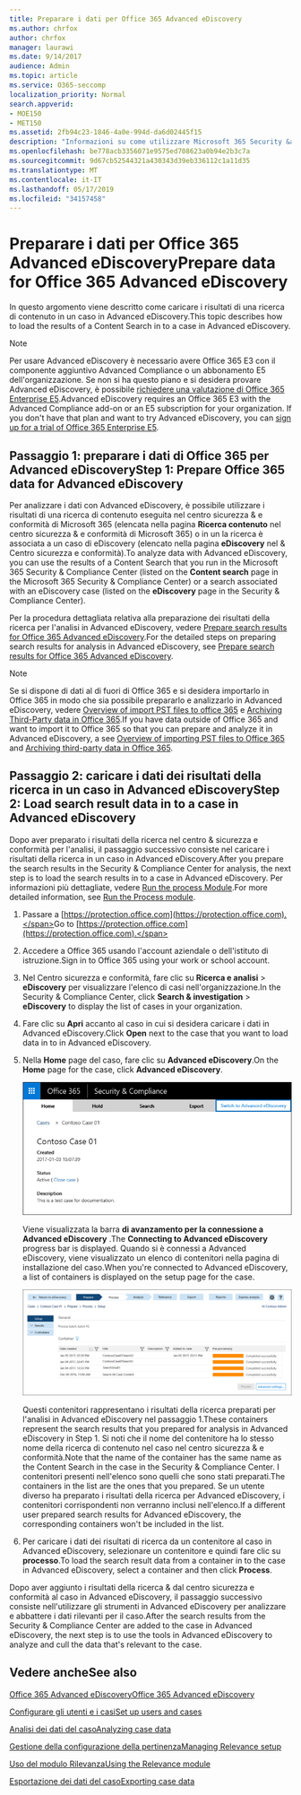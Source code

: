 ```yaml
---
title: Preparare i dati per Office 365 Advanced eDiscovery
ms.author: chrfox
author: chrfox
manager: laurawi
ms.date: 9/14/2017
audience: Admin
ms.topic: article
ms.service: O365-seccomp
localization_priority: Normal
search.appverid:
- MOE150
- MET150
ms.assetid: 2fb94c23-1846-4a0e-994d-da6d02445f15
description: "Informazioni su come utilizzare Microsoft 365 Security &amp; Compliance Center per preparare i dati di Office 365 per l'analisi con Office 365 Advanced eDiscovery. "
ms.openlocfilehash: be778acb3356071e9575ed708623a0b94e2b3c7a
ms.sourcegitcommit: 9d67cb52544321a430343d39eb336112c1a11d35
ms.translationtype: MT
ms.contentlocale: it-IT
ms.lasthandoff: 05/17/2019
ms.locfileid: "34157458"
---
```

# <a name="prepare-data-for-office-365-advanced-ediscovery"></a><span data-ttu-id="80e65-103">Preparare i dati per Office 365 Advanced eDiscovery</span><span class="sxs-lookup"><span data-stu-id="80e65-103">Prepare data for Office 365 Advanced eDiscovery</span></span>

<span data-ttu-id="80e65-104">In questo argomento viene descritto come caricare i risultati di una ricerca di contenuto in un caso in Advanced eDiscovery.</span><span class="sxs-lookup"><span data-stu-id="80e65-104">This topic describes how to load the results of a Content Search in to a case in Advanced eDiscovery.</span></span> 
  
> [!NOTE]
> <span data-ttu-id="80e65-p101">Per usare Advanced eDiscovery è necessario avere Office 365 E3 con il componente aggiuntivo Advanced Compliance o un abbonamento E5 dell'organizzazione. Se non si ha questo piano e si desidera provare Advanced eDiscovery, è possibile [richiedere una valutazione di Office 365 Enterprise E5](https://go.microsoft.com/fwlink/p/?LinkID=698279).</span><span class="sxs-lookup"><span data-stu-id="80e65-p101">Advanced eDiscovery requires an Office 365 E3 with the Advanced Compliance add-on or an E5 subscription for your organization. If you don't have that plan and want to try Advanced eDiscovery, you can [sign up for a trial of Office 365 Enterprise E5](https://go.microsoft.com/fwlink/p/?LinkID=698279).</span></span> 
  
## <a name="step-1-prepare-office-365-data-for-advanced-ediscovery"></a><span data-ttu-id="80e65-107">Passaggio 1: preparare i dati di Office 365 per Advanced eDiscovery</span><span class="sxs-lookup"><span data-stu-id="80e65-107">Step 1: Prepare Office 365 data for Advanced eDiscovery</span></span>

<span data-ttu-id="80e65-108">Per analizzare i dati con Advanced eDiscovery, è possibile utilizzare i risultati di una ricerca di contenuto eseguita nel centro sicurezza &amp; e conformità di Microsoft 365 (elencata nella pagina **Ricerca contenuto** nel centro sicurezza &amp; e conformità di Microsoft 365) o in un la ricerca è associata a un caso di eDiscovery (elencato nella pagina **eDiscovery** nel &amp; Centro sicurezza e conformità).</span><span class="sxs-lookup"><span data-stu-id="80e65-108">To analyze data with Advanced eDiscovery, you can use the results of a Content Search that you run in the Microsoft 365 Security &amp; Compliance Center (listed on the **Content search** page in the Microsoft 365 Security &amp; Compliance Center) or a search associated with an eDiscovery case (listed on the **eDiscovery** page in the Security &amp; Compliance Center).</span></span> 
  
<span data-ttu-id="80e65-109">Per la procedura dettagliata relativa alla preparazione dei risultati della ricerca per l'analisi in Advanced eDiscovery, vedere [Prepare search results for Office 365 Advanced eDiscovery](prepare-search-results-for-advanced-ediscovery.md).</span><span class="sxs-lookup"><span data-stu-id="80e65-109">For the detailed steps on preparing search results for analysis in Advanced eDiscovery, see [Prepare search results for Office 365 Advanced eDiscovery](prepare-search-results-for-advanced-ediscovery.md).</span></span>
  
> [!NOTE]
> <span data-ttu-id="80e65-110">Se si dispone di dati al di fuori di Office 365 e si desidera importarlo in Office 365 in modo che sia possibile prepararlo e analizzarlo in Advanced eDiscovery, vedere [Overview of import PST files to office 365](https://support.office.com/article/ba688e0a-0fcb-4bd7-8e57-2b669564ea84) e [Archiving Third-Party data in Office 365](https://go.microsoft.com/fwlink/p/?linkid=716918).</span><span class="sxs-lookup"><span data-stu-id="80e65-110">If you have data outside of Office 365 and want to import it to Office 365 so that you can prepare and analyze it in Advanced eDiscovery, a see [Overview of importing PST files to Office 365](https://support.office.com/article/ba688e0a-0fcb-4bd7-8e57-2b669564ea84) and [Archiving third-party data in Office 365](https://go.microsoft.com/fwlink/p/?linkid=716918).</span></span> 
  
## <a name="step-2-load-search-result-data-in-to-a-case-in-advanced-ediscovery"></a><span data-ttu-id="80e65-111">Passaggio 2: caricare i dati dei risultati della ricerca in un caso in Advanced eDiscovery</span><span class="sxs-lookup"><span data-stu-id="80e65-111">Step 2: Load search result data in to a case in Advanced eDiscovery</span></span>

<span data-ttu-id="80e65-112">Dopo aver preparato i risultati della ricerca nel centro &amp; sicurezza e conformità per l'analisi, il passaggio successivo consiste nel caricare i risultati della ricerca in un caso in Advanced eDiscovery.</span><span class="sxs-lookup"><span data-stu-id="80e65-112">After you prepare the search results in the Security &amp; Compliance Center for analysis, the next step is to load the search results in to a case in Advanced eDiscovery.</span></span> <span data-ttu-id="80e65-113">Per informazioni più dettagliate, vedere [Run the process Module](run-the-process-module-in-advanced-ediscovery.md).</span><span class="sxs-lookup"><span data-stu-id="80e65-113">For more detailed information, see [Run the Process module](run-the-process-module-in-advanced-ediscovery.md).</span></span>
  
1. <span data-ttu-id="80e65-114">Passare a [https://protection.office.com](https://protection.office.com).</span><span class="sxs-lookup"><span data-stu-id="80e65-114">Go to [https://protection.office.com](https://protection.office.com).</span></span>
    
2. <span data-ttu-id="80e65-115">Accedere a Office 365 usando l'account aziendale o dell'istituto di istruzione.</span><span class="sxs-lookup"><span data-stu-id="80e65-115">Sign in to Office 365 using your work or school account.</span></span>
    
3. <span data-ttu-id="80e65-116">Nel Centro sicurezza e conformità, fare clic su **Ricerca e analisi** \> **eDiscovery** per visualizzare l'elenco di casi nell'organizzazione.</span><span class="sxs-lookup"><span data-stu-id="80e65-116">In the Security &amp; Compliance Center, click **Search &amp; investigation** \> **eDiscovery** to display the list of cases in your organization.</span></span> 
    
4. <span data-ttu-id="80e65-117">Fare clic su **Apri** accanto al caso in cui si desidera caricare i dati in Advanced eDiscovery.</span><span class="sxs-lookup"><span data-stu-id="80e65-117">Click **Open** next to the case that you want to load data in to in Advanced eDiscovery.</span></span> 
    
5. <span data-ttu-id="80e65-118">Nella **Home** page del caso, fare clic su **Advanced eDiscovery**.</span><span class="sxs-lookup"><span data-stu-id="80e65-118">On the **Home** page for the case, click **Advanced eDiscovery**.</span></span> 
    
    ![Fare clic su passa a Advanced eDiscovery per aprire il caso in Advanced eDiscovery](media/8e34ba23-62e3-4e68-a530-b6ece39b54be.png)
  
    <span data-ttu-id="80e65-120">Viene visualizzata la barra **di avanzamento per la connessione a Advanced eDiscovery** .</span><span class="sxs-lookup"><span data-stu-id="80e65-120">The **Connecting to Advanced eDiscovery** progress bar is displayed.</span></span> <span data-ttu-id="80e65-121">Quando si è connessi a Advanced eDiscovery, viene visualizzato un elenco di contenitori nella pagina di installazione del caso.</span><span class="sxs-lookup"><span data-stu-id="80e65-121">When you're connected to Advanced eDiscovery, a list of containers is displayed on the setup page for the case.</span></span> 
    
    ![Il caso viene visualizzato in Advanced eDiscovery](media/8036e152-70dc-4bb7-9379-61c1ed8326b4.png)
  
     <span data-ttu-id="80e65-123">Questi contenitori rappresentano i risultati della ricerca preparati per l'analisi in Advanced eDiscovery nel passaggio 1.</span><span class="sxs-lookup"><span data-stu-id="80e65-123">These containers represent the search results that you prepared for analysis in Advanced eDiscovery in Step 1.</span></span> <span data-ttu-id="80e65-124">Si noti che il nome del contenitore ha lo stesso nome della ricerca di contenuto nel caso nel centro sicurezza &amp; e conformità.</span><span class="sxs-lookup"><span data-stu-id="80e65-124">Note that the name of the container has the same name as the Content Search in the case in the Security &amp; Compliance Center.</span></span> <span data-ttu-id="80e65-125">I contenitori presenti nell'elenco sono quelli che sono stati preparati.</span><span class="sxs-lookup"><span data-stu-id="80e65-125">The containers in the list are the ones that you prepared.</span></span> <span data-ttu-id="80e65-126">Se un utente diverso ha preparato i risultati della ricerca per Advanced eDiscovery, i contenitori corrispondenti non verranno inclusi nell'elenco.</span><span class="sxs-lookup"><span data-stu-id="80e65-126">If a different user prepared search results for Advanced eDiscovery, the corresponding containers won't be included in the list.</span></span> 
    
6. <span data-ttu-id="80e65-127">Per caricare i dati dei risultati di ricerca da un contenitore al caso in Advanced eDiscovery, selezionare un contenitore e quindi fare clic su **processo**.</span><span class="sxs-lookup"><span data-stu-id="80e65-127">To load the search result data from a container in to the case in Advanced eDiscovery, select a container and then click **Process**.</span></span>
    
<span data-ttu-id="80e65-128">Dopo aver aggiunto i risultati della ricerca &amp; dal centro sicurezza e conformità al caso in Advanced eDiscovery, il passaggio successivo consiste nell'utilizzare gli strumenti in Advanced eDiscovery per analizzare e abbattere i dati rilevanti per il caso.</span><span class="sxs-lookup"><span data-stu-id="80e65-128">After the search results from the Security &amp; Compliance Center are added to the case in Advanced eDiscovery, the next step is to use the tools in Advanced eDiscovery to analyze and cull the data that's relevant to the case.</span></span> 
  
## <a name="see-also"></a><span data-ttu-id="80e65-129">Vedere anche</span><span class="sxs-lookup"><span data-stu-id="80e65-129">See also</span></span>

[<span data-ttu-id="80e65-130">Office 365 Advanced eDiscovery</span><span class="sxs-lookup"><span data-stu-id="80e65-130">Office 365 Advanced eDiscovery</span></span>](office-365-advanced-ediscovery.md)
  
[<span data-ttu-id="80e65-131">Configurare gli utenti e i casi</span><span class="sxs-lookup"><span data-stu-id="80e65-131">Set up users and cases</span></span>](set-up-users-and-cases-in-advanced-ediscovery.md)
  
[<span data-ttu-id="80e65-132">Analisi dei dati del caso</span><span class="sxs-lookup"><span data-stu-id="80e65-132">Analyzing case data</span></span>](analyze-case-data-with-advanced-ediscovery.md)
  
[<span data-ttu-id="80e65-133">Gestione della configurazione della pertinenza</span><span class="sxs-lookup"><span data-stu-id="80e65-133">Managing Relevance setup</span></span>](manage-relevance-setup-in-advanced-ediscovery.md)
  
[<span data-ttu-id="80e65-134">Uso del modulo Rilevanza</span><span class="sxs-lookup"><span data-stu-id="80e65-134">Using the Relevance module</span></span>](use-relevance-in-advanced-ediscovery.md)
  
[<span data-ttu-id="80e65-135">Esportazione dei dati del caso</span><span class="sxs-lookup"><span data-stu-id="80e65-135">Exporting case data</span></span>](export-case-data-in-advanced-ediscovery.md)

